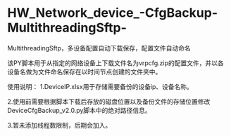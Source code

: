 # HW_Network_device_-CfgBackup-MultithreadingSftp-
MultithreadingSftp，多设备配置自动下载保存，配置文件自动命名

该PY脚本用于从指定的网络设备上下载文件名为vrpcfg.zip的配置文件，并以各设备名做为文件命名保存在以时间节点创建的文件夹中。

使用说明：
  1.DeviceIP.xlsx用于存储需要备份的设备ip、设备名称。
  
  2.使用前需要根据脚本下载后存放的磁盘位置以及备份文件的存储位置修改DeviceCfgBackup_v2.0.py脚本中的绝对路径信息。
  
  3.暂未添加线程数限制，后期会加入。
